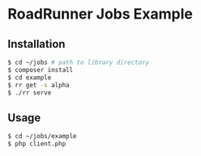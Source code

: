 # RoadRunner Jobs Example

## Installation

```sh
$ cd ~/jobs # path to library directory
$ composer install
$ cd example
$ rr get -s alpha
$ ./rr serve
```

## Usage

```sh
$ cd ~/jobs/example
$ php client.php
```
